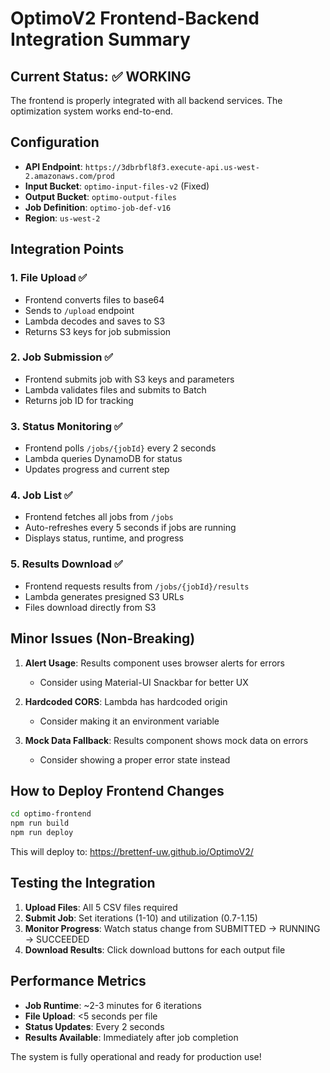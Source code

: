# OptimoV2 Frontend-Backend Integration Summary

## Current Status: ✅ WORKING

The frontend is properly integrated with all backend services. The optimization system works end-to-end.

## Configuration
- **API Endpoint**: `https://3dbrbfl8f3.execute-api.us-west-2.amazonaws.com/prod`
- **Input Bucket**: `optimo-input-files-v2` (Fixed)
- **Output Bucket**: `optimo-output-files`
- **Job Definition**: `optimo-job-def-v16`
- **Region**: `us-west-2`

## Integration Points

### 1. File Upload ✅
- Frontend converts files to base64
- Sends to `/upload` endpoint
- Lambda decodes and saves to S3
- Returns S3 keys for job submission

### 2. Job Submission ✅
- Frontend submits job with S3 keys and parameters
- Lambda validates files and submits to Batch
- Returns job ID for tracking

### 3. Status Monitoring ✅
- Frontend polls `/jobs/{jobId}` every 2 seconds
- Lambda queries DynamoDB for status
- Updates progress and current step

### 4. Job List ✅
- Frontend fetches all jobs from `/jobs`
- Auto-refreshes every 5 seconds if jobs are running
- Displays status, runtime, and progress

### 5. Results Download ✅
- Frontend requests results from `/jobs/{jobId}/results`
- Lambda generates presigned S3 URLs
- Files download directly from S3

## Minor Issues (Non-Breaking)

1. **Alert Usage**: Results component uses browser alerts for errors
   - Consider using Material-UI Snackbar for better UX

2. **Hardcoded CORS**: Lambda has hardcoded origin
   - Consider making it an environment variable

3. **Mock Data Fallback**: Results component shows mock data on errors
   - Consider showing a proper error state instead

## How to Deploy Frontend Changes

```bash
cd optimo-frontend
npm run build
npm run deploy
```

This will deploy to: https://brettenf-uw.github.io/OptimoV2/

## Testing the Integration

1. **Upload Files**: All 5 CSV files required
2. **Submit Job**: Set iterations (1-10) and utilization (0.7-1.15)
3. **Monitor Progress**: Watch status change from SUBMITTED → RUNNING → SUCCEEDED
4. **Download Results**: Click download buttons for each output file

## Performance Metrics
- **Job Runtime**: ~2-3 minutes for 6 iterations
- **File Upload**: <5 seconds per file
- **Status Updates**: Every 2 seconds
- **Results Available**: Immediately after job completion

The system is fully operational and ready for production use!
